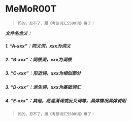 # MeMoR00T

> `妈的，忍不了，跟《考研词汇5500词》拼了！`

***文件名含义：***

##### 1. “A-xxx”：同义词，xxx为词义

##### 2. “B-xxx”：同根词，xxx为词根

##### 3. “C-xxx”：形近词，xxx为相似部分

##### 3. “D-xxx”：派生词，xxx为基础词汇

##### 4. “E-xxx”：其他，易混淆词或反义词等，具体情况具体说明

> `妈的，忍不了，跟《考研词汇5500词》爆了！` 
